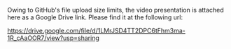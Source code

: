 Owing to GitHub's file upload size limits, the video presentation is attached here as a Google Drive link. Please find it at the following url:

https://drive.google.com/file/d/1LMrJSD4TT2DPC6tFhm3ma-1R_cAaOOR7/view?usp=sharing
